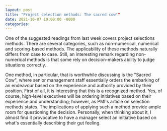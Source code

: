 ```yaml
---
layout: post
title: "Project selection methods: The sacred cow""
date: 2021-10-07 19:00:00 -0000
categories:
---
```


One of the suggested readings from last week covers project selections methods. There are several categories, such as non-numerical, numerical and scoring-based methods. The applicability of these methods naturally differs from case to case. Still, an interesting remark regarding non-numerical methods is that some rely on decision-makers ability to judge situations correctly. 

One method, in particular, that is worthwhile discussing is the "Sacred Cow", where senior management staff essentially orders the embarking of an endeavour based on the experience and authority provided by their position. First of all, it is interesting that this is a recognized method. Yes, of course, high-level executives will be ordering initiatives based on their experience and understanding; however, as PMI's article on selection methods states. The implications of applying such a method provide ample room for questioning the decision. Personally, when thinking about it, I almost find it provocative to have a manager select an initiative based on what's essentially describing their gut feeling. 
